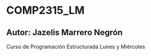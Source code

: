 # COMP2315_LM
## Autor: Jazelis Marrero Negrón 
Curso de Programación Estructurada Lunes y Miércoles

